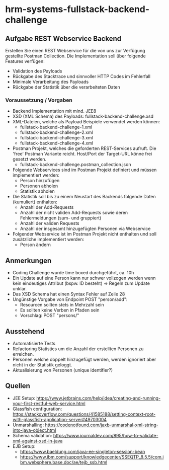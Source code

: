 # hrm-systems-fullstack-backend-challenge

## Aufgabe REST Webservice Backend
Erstellen Sie einen REST Webservice für die von uns zur Verfügung gestellte Postman Collection. Die Implementation soll über folgende Features verfügen:
* Validation des Payloads
* Rückgabe des Stacktrace und sinnvoller HTTP Codes im Fehlerfall
* Minimale Verarbeitung des Payloads
* Rückgabe der Statistik über die verarbeiteten Daten

###  Voraussetzung / Vorgaben
* Backend Implementation mit mind. JEE8
* XSD (XML Schema) des Payloads: fullstack-backend-challenge.xsd
* XML-Dateien, welche als Payload Beispiele verwendet werden können:
  * fullstack-backend-challenge-1.xml
  * fullstack-backend-challenge-2.xml
  * fullstack-backend-challenge-3.xml
  * fullstack-backend-challenge-4.xml
* Postman Projekt, welches die geforderten REST-Services aufruft. Die 'free' Postman
Variante reicht. Host/Port der Target-URL könne frei gesetzt werden.
  * fullstack-backend-challenge.postman_collection.json
* Folgende Webservices sind im Postman Projekt definiert und müssen implementiert
werden:
  * Person hinzufügen
  * Personen abholen
  * Statistik abholen 
* Die Statistik soll bis zu einem Neustart des Backends folgende Daten (kumuliert) enthalten:
  * Anzahl der Add-Requests
  * Anzahl der nicht validen Add-Requests sowie deren Fehlermeldungen (sum-
  und gruppiert)
  * Anzahl der validen Requests
  * Anzahl der insgesamt hinzugefügten Personen via Webservice
* Folgender Webservice ist im Postman Projekt nicht enthalten und soll zusätzliche implementiert werden:
  * Person ändern


## Anmerkungen
* Coding Challenge wurde time boxed durchgeführt, ca. 10h
* Ein Update auf eine Person kann nur schwer vollzogen werden wenn kein eindeutiges Attribut (bspw. ID besteht) => Regeln zum Update unklar.
* Das XSD Schema hat einen Syntax Fehler auf Zeile 28 
* Ungünstige Vorgabe von Endpoint POST "person/add":
  * Resourcen sollten stets in Mehrzahl sein
  * Es sollten keine Verben in Pfaden sein
  * Vorschlag: POST "persons/"

## Ausstehend
* Automatisierte Tests
* Refactoring Statistics um die Anzahl der erstellten Personen zu erreichen.
* Personen welche doppelt hinzugefügt werden, werden ignoriert aber nicht in der Statistik geloggt.
* Aktualisierung von Personen (unique identifier?)


## Quellen
* JEE Setup: https://www.jetbrains.com/help/idea/creating-and-running-your-first-restful-web-service.html
* Glassfish configuration: https://stackoverflow.com/questions/41585188/setting-context-root-with-glassfish-application-server#49703004
* Unmarshalling: https://codenotfound.com/jaxb-unmarshal-xml-string-into-java-object.html  
* Schema validation: https://www.journaldev.com/895/how-to-validate-xml-against-xsd-in-java
* EJB Setup:
  * https://www.baeldung.com/java-ee-singleton-session-bean
  * https://www.ibm.com/support/knowledgecenter/SSEQTP_8.5.5/com.ibm.websphere.base.doc/ae/tejb_ssb.html

